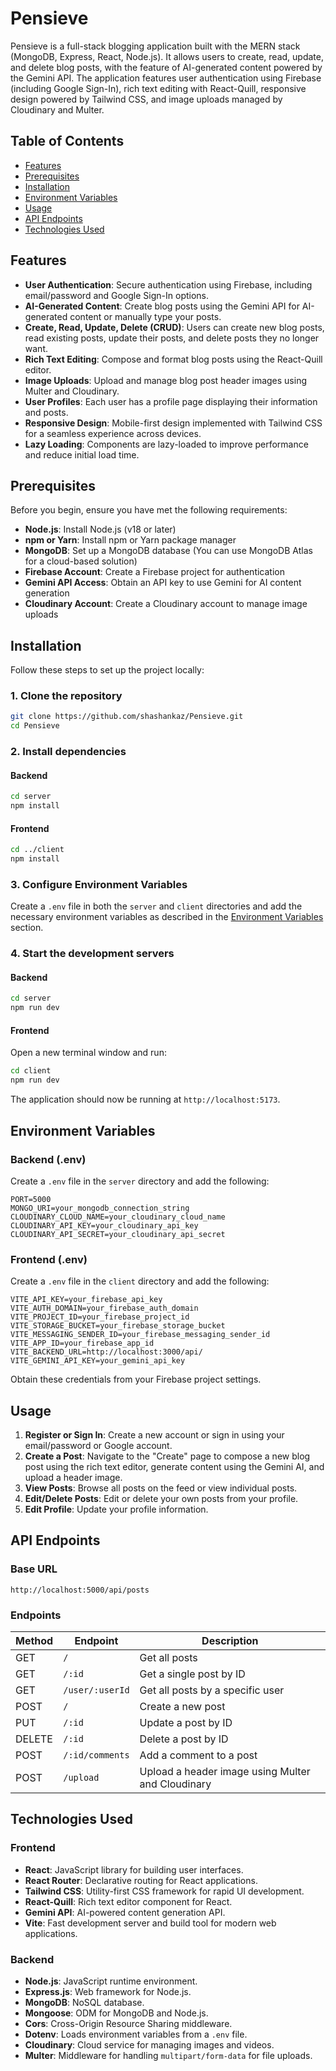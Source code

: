 # Pensieve

Pensieve is a full-stack blogging application built with the MERN stack (MongoDB, Express, React, Node.js). It allows users to create, read, update, and delete blog posts, with the feature of AI-generated content powered by the Gemini API. The application features user authentication using Firebase (including Google Sign-In), rich text editing with React-Quill, responsive design powered by Tailwind CSS, and image uploads managed by Cloudinary and Multer.

## Table of Contents

- [Features](#features)
- [Prerequisites](#prerequisites)
- [Installation](#installation)
- [Environment Variables](#environment-variables)
- [Usage](#usage)
- [API Endpoints](#api-endpoints)
- [Technologies Used](#technologies-used)

## Features

- **User Authentication**: Secure authentication using Firebase, including email/password and Google Sign-In options.
- **AI-Generated Content**: Create blog posts using the Gemini API for AI-generated content or manually type your posts.
- **Create, Read, Update, Delete (CRUD)**: Users can create new blog posts, read existing posts, update their posts, and delete posts they no longer want.
- **Rich Text Editing**: Compose and format blog posts using the React-Quill editor.
- **Image Uploads**: Upload and manage blog post header images using Multer and Cloudinary.
- **User Profiles**: Each user has a profile page displaying their information and posts.
- **Responsive Design**: Mobile-first design implemented with Tailwind CSS for a seamless experience across devices.
- **Lazy Loading**: Components are lazy-loaded to improve performance and reduce initial load time.

## Prerequisites

Before you begin, ensure you have met the following requirements:

- **Node.js**: Install Node.js (v18 or later)
- **npm or Yarn**: Install npm or Yarn package manager
- **MongoDB**: Set up a MongoDB database (You can use MongoDB Atlas for a cloud-based solution)
- **Firebase Account**: Create a Firebase project for authentication
- **Gemini API Access**: Obtain an API key to use Gemini for AI content generation
- **Cloudinary Account**: Create a Cloudinary account to manage image uploads

## Installation

Follow these steps to set up the project locally:

### 1. Clone the repository

```bash
git clone https://github.com/shashankaz/Pensieve.git
cd Pensieve
```

### 2. Install dependencies

#### Backend

```bash
cd server
npm install
```

#### Frontend

```bash
cd ../client
npm install
```

### 3. Configure Environment Variables

Create a `.env` file in both the `server` and `client` directories and add the necessary environment variables as described in the [Environment Variables](#environment-variables) section.

### 4. Start the development servers

#### Backend

```bash
cd server
npm run dev
```

#### Frontend

Open a new terminal window and run:

```bash
cd client
npm run dev
```

The application should now be running at `http://localhost:5173`.

## Environment Variables

### Backend (.env)

Create a `.env` file in the `server` directory and add the following:

```env
PORT=5000
MONGO_URI=your_mongodb_connection_string
CLOUDINARY_CLOUD_NAME=your_cloudinary_cloud_name
CLOUDINARY_API_KEY=your_cloudinary_api_key
CLOUDINARY_API_SECRET=your_cloudinary_api_secret
```

### Frontend (.env)

Create a `.env` file in the `client` directory and add the following:

```env
VITE_API_KEY=your_firebase_api_key
VITE_AUTH_DOMAIN=your_firebase_auth_domain
VITE_PROJECT_ID=your_firebase_project_id
VITE_STORAGE_BUCKET=your_firebase_storage_bucket
VITE_MESSAGING_SENDER_ID=your_firebase_messaging_sender_id
VITE_APP_ID=your_firebase_app_id
VITE_BACKEND_URL=http://localhost:3000/api/
VITE_GEMINI_API_KEY=your_gemini_api_key
```

Obtain these credentials from your Firebase project settings.

## Usage

1. **Register or Sign In**: Create a new account or sign in using your email/password or Google account.
2. **Create a Post**: Navigate to the "Create" page to compose a new blog post using the rich text editor, generate content using the Gemini AI, and upload a header image.
3. **View Posts**: Browse all posts on the feed or view individual posts.
4. **Edit/Delete Posts**: Edit or delete your own posts from your profile.
5. **Edit Profile**: Update your profile information.

## API Endpoints

### Base URL

```
http://localhost:5000/api/posts
```

### Endpoints

| Method | Endpoint                       | Description                                       |
| ------ | ------------------------------ | ------------------------------------------------- |
| GET    | `/`                            | Get all posts                                     |
| GET    | `/:id`                         | Get a single post by ID                           |
| GET    | `/user/:userId`                | Get all posts by a specific user                  |
| POST   | `/`                            | Create a new post                                 |
| PUT    | `/:id`                         | Update a post by ID                               |
| DELETE | `/:id`                         | Delete a post by ID                               |
| POST   | `/:id/comments`                | Add a comment to a post                           |
| POST   | `/upload`                      | Upload a header image using Multer and Cloudinary |

## Technologies Used

### Frontend

- **React**: JavaScript library for building user interfaces.
- **React Router**: Declarative routing for React applications.
- **Tailwind CSS**: Utility-first CSS framework for rapid UI development.
- **React-Quill**: Rich text editor component for React.
- **Gemini API**: AI-powered content generation API.
- **Vite**: Fast development server and build tool for modern web applications.

### Backend

- **Node.js**: JavaScript runtime environment.
- **Express.js**: Web framework for Node.js.
- **MongoDB**: NoSQL database.
- **Mongoose**: ODM for MongoDB and Node.js.
- **Cors**: Cross-Origin Resource Sharing middleware.
- **Dotenv**: Loads environment variables from a `.env` file.
- **Cloudinary**: Cloud service for managing images and videos.
- **Multer**: Middleware for handling `multipart/form-data` for file uploads.
